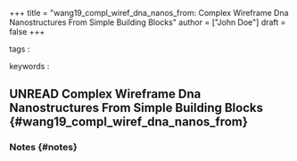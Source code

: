 +++
title = "wang19_compl_wiref_dna_nanos_from: Complex Wireframe Dna Nanostructures From Simple Building Blocks"
author = ["John Doe"]
draft = false
+++

tags
:


keywords
:


## UNREAD Complex Wireframe Dna Nanostructures From Simple Building Blocks {#wang19_compl_wiref_dna_nanos_from}


### Notes {#notes}
